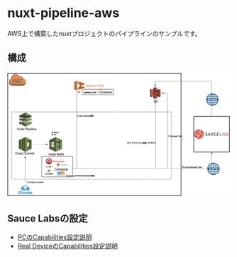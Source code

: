 # nuxt-pipeline-aws
AWS上で構築したnuxtプロジェクトのパイプラインのサンプルです。

## 構成
![AWS構成図](assets/Xnip2020-01-17_22-13-51.jpg)

## Sauce Labsの設定
- [PCのCapabilities設定説明](https://wiki.saucelabs.com/display/DOCS/Platform+Configurator#/)
- [Real DeviceのCapabilities設定説明](https://wiki.saucelabs.com/display/DOCS/Appium+Capabilities+for+Real+Device+Testing#AppiumCapabilitiesforRealDeviceTesting-SettingAppiumCapabilities)